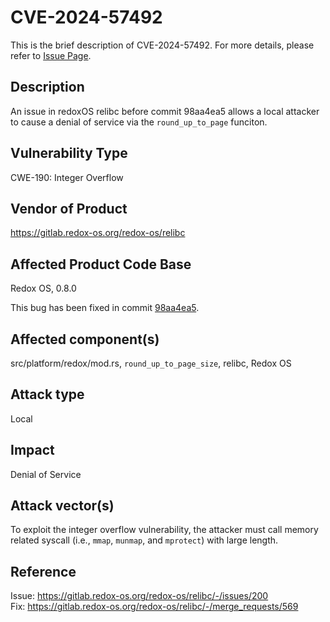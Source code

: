 # CVE-2024-57492
This is the brief description of CVE-2024-57492. For more details, please refer to [Issue Page](https://gitlab.redox-os.org/redox-os/relibc/-/issues/200).

## Description
An issue in redoxOS relibc before commit 98aa4ea5 allows a local attacker to cause a denial of service via the `round_up_to_page` funciton.

## Vulnerability Type
CWE-190: Integer Overflow

## Vendor of Product
https://gitlab.redox-os.org/redox-os/relibc

## Affected Product Code Base
Redox OS, 0.8.0

This bug has been fixed in commit [98aa4ea5](https://gitlab.redox-os.org/redox-os/relibc/-/commit/98aa4ea57c7206a86c03cf8cf2f56940025fc989).

## Affected component(s)
src/platform/redox/mod.rs, `round_up_to_page_size`, relibc, Redox OS

## Attack type
Local

## Impact
Denial of Service

## Attack vector(s)
To exploit the integer overflow vulnerability, the attacker must call memory related syscall (i.e., `mmap`, `munmap`, and `mprotect`) with large length.

## Reference
Issue: https://gitlab.redox-os.org/redox-os/relibc/-/issues/200  
Fix: https://gitlab.redox-os.org/redox-os/relibc/-/merge_requests/569